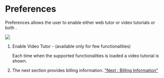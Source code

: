 Preferences
===========

Preferences allows the user to enable either web tutor or video
tutorials or both .

![](../images/account/preferences_view_05.png)

1.  Enable Video Tutor - (available only for few functionalities)

    Each time when the supported functionalities is loaded a video
    tutorial is shown.

2.  The next section provides billing information. ["Next : Billing
    Information"](billing)
